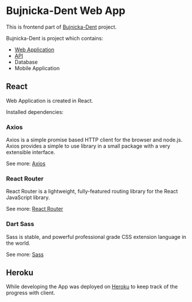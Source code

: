 # Bujnicka-Dent Web App

This is frontend part of [Bujnicka-Dent](https://bujnicka-dent.herokuapp.com/) project.

Bujnicka-Dent is project which contains:
- [Web Application](https://github.com/ArtoszBart/bujnicka-dent)
- [API](https://github.com/ArtoszBart/bujnicka-dent-api)
- Database
- Mobile Application

## React

Web Application is created in React.

Installed dependencies:

### Axios
Axios is a simple promise based HTTP client for the browser and node.js. Axios provides a simple to use library in a small package with a very extensible interface.

See more: [Axios](https://axios-http.com/)

### React Router
React Router is a lightweight, fully-featured routing library for the React JavaScript library.

See more: [React Router](https://reactrouter.com/)

### Dart Sass
Sass is stable, and powerful professional grade CSS extension language in the world.

See more: [Sass](https://sass-lang.com/)


## Heroku

While developing the App was deployed on [Heroku](https://www.heroku.com) to keep track of the progress with client.
